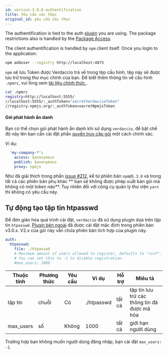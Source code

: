 ```yaml
---
id: version-3.8.6-authentification
title: Yêu cầu xác thực
original_id: yêu cầu xác thực
---
```


The authentification is tied to the auth [plugin](plugins.md) you are using. The package restrictions also is handled by the [Package Access](packages.md).

The client authentification is handled by `npm` client itself. Once you login to the application:

```bash
npm adduser --registry http://localhost:4873
```

`npm` sẽ lưu Token được Verdaccio trả về trong tệp cấu hình, tệp này sẽ được lưu trữ trong thư mục chính của bạn. Để biết thêm thông tin về cấu hình `.npmrc`, vui lòng xem [ tài liệu chính thức ](https://docs.npmjs.com/files/npmrc).

```bash
cat .npmrc
registry=http://localhost:5555/
//localhost:5555/:_authToken="secretVerdaccioToken"
//registry.npmjs.org/:_authToken=secretNpmjsToken
```

#### Gói phát hành ẩn danh

Bạn có thể chọn gói phát hành ẩn danh khi sử dụng `verdaccio`, để bật chế độ này lên bạn cần cài đặt phần [quyền truy cập gói](packages.md) một cách chính xác.

Ví dụ:

```yaml
  'my-company-*':
    access: $anonymous
    publish: $anonymous
    proxy: npmjs
```

Như đã giải thích trong phần [issue #212](https://github.com/verdaccio/verdaccio/issues/212#issuecomment-308578500), kể từ phiên bản `npm@5.3.0` và trong tất cả các phiên bản phụ khác ** bạn sẽ không được phép xuất bản gói mà không có một token nào**. Tuy nhiên đối với công cụ quản lý thư viện `yarn` thì không có yêu cầu này.

## Tự động tạo tập tin htpasswd

Để đơn giản hóa quá trình cài đặt, `verdaccio` đã sử dụng plugin dựa trên tập tin `htpasswd`. [Plugin bên ngoài](https://github.com/verdaccio/verdaccio-htpasswd) đã được cài đặt mặc định trong phiên bản v3.0.x. V2.x của gói này vẫn chứa phiên bản tích hợp của plugin này.

```yaml
auth:
  htpasswd:
    file: ./htpasswd
    # Maximum amount of users allowed to register, defaults to "+inf".
    # You can set this to -1 to disable registration.
    #max_users: 1000
```

| Thuộc tính | Phương thức | Yêu cầu | Ví dụ      | Hỗ trợ | Miêu tả                                      |
| ---------- | ----------- | ------- | ---------- | ------ | -------------------------------------------- |
| tập tin    | chuỗi       | Có      | ./htpasswd | tất cả | tập tin lưu trữ các thông tin đã được mã hóa |
| max_users  | số          | Không   | 1000       | tất cả | giới hạn người dùng                          |

Trường hợp bạn không muốn người dùng đăng nhập, bạn cài đặt `max_users: -1`.